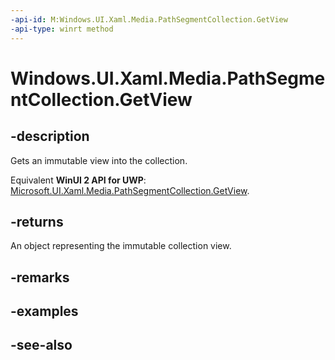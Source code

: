 ```yaml
---
-api-id: M:Windows.UI.Xaml.Media.PathSegmentCollection.GetView
-api-type: winrt method
---
```


<!-- Method syntax
public Windows.Foundation.Collections.IVectorView<Windows.UI.Xaml.Media.PathSegment> GetView()
-->

# Windows.UI.Xaml.Media.PathSegmentCollection.GetView

## -description
Gets an immutable view into the collection.

Equivalent **WinUI 2 API for UWP**: [Microsoft.UI.Xaml.Media.PathSegmentCollection.GetView](/windows/winui/api/microsoft.ui.xaml.media.pathsegmentcollection.getview).

## -returns
An object representing the immutable collection view.

## -remarks

## -examples

## -see-also
